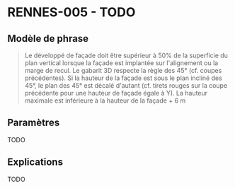 # RENNES-005 - TODO

## Modèle de phrase

> Le développé de façade doit être supérieur à 50% de la superficie du plan vertical lorsque la façade est implantée sur l'alignement ou la marge de recul. 
> Le gabarit 3D respecte la règle des 45° (cf. coupes précédentes). Si la hauteur de la façade est sous le plan incliné des 45°, le plan des 45° est décalé d'autant 
> (cf. tirets rouges sur la coupe précédente pour une hauteur de façade égale à Y). La hauteur maximale est inférieure à la hauteur de la façade + 6 m 


## Paramètres 

TODO

## Explications

TODO

